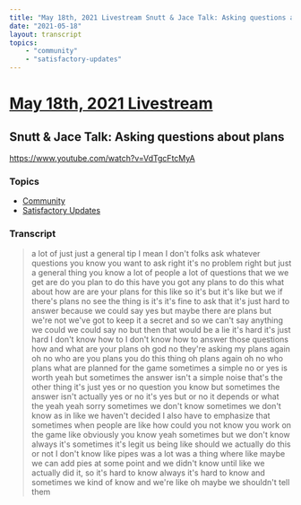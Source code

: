 ```yaml
---
title: "May 18th, 2021 Livestream Snutt & Jace Talk: Asking questions about plans"
date: "2021-05-18"
layout: transcript
topics:
    - "community"
    - "satisfactory-updates"
---
```

# [May 18th, 2021 Livestream](../2021-05-18.md)
## Snutt & Jace Talk: Asking questions about plans
https://www.youtube.com/watch?v=VdTgcFtcMyA

### Topics
* [Community](../topics/community.md)
* [Satisfactory Updates](../topics/satisfactory-updates.md)

### Transcript

> a lot of just just a general tip I mean I don't folks ask whatever questions you know you want to ask right it's no problem right but just a general thing you know a lot of people a lot of questions that we we get are do you plan to do this have you got any plans to do this what about how are are your plans for this like so it's but it's like but we if there's plans no see the thing is it's it's fine to ask that it's just hard to answer because we could say yes but maybe there are plans but we're not we've got to keep it a secret and so we can't say anything we could we could say no but then that would be a lie it's hard it's just hard I don't know how to I don't know how to answer those questions how and what are your plans oh god no they're asking my plans again oh no who are you plans you do this thing oh plans again oh no who plans what are planned for the game sometimes a simple no or yes is worth yeah but sometimes the answer isn't a simple noise that's the other thing it's just yes or no question you know but sometimes the answer isn't actually yes or no it's yes but or no it depends or what the yeah yeah sorry sometimes we don't know sometimes we don't know as in like we haven't decided I also have to emphasize that sometimes when people are like how could you not know you work on the game like obviously you know yeah sometimes but we don't know always it's sometimes it's legit us being like should we actually do this or not I don't know like pipes was a lot was a thing where like maybe we can add pies at some point and we didn't know until like we actually did it, so it's hard to know always it's hard to know and sometimes we kind of know and we're like oh maybe we shouldn't tell them
